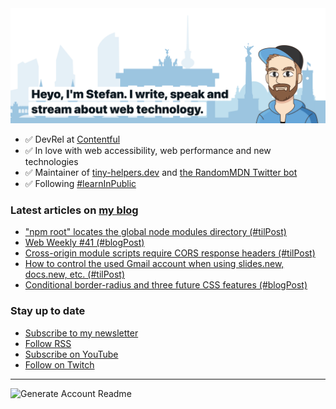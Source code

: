 <img alt="Heyo, I'm Stefan. I write and speak about web technology." src="https://raw.githubusercontent.com/stefanjudis/stefanjudis/main/screenshot.png">

- ✅ DevRel at [Contentful](https://www.contentful.com)
- ✅ In love with web accessibility, web performance and new technologies
- ✅ Maintainer of [tiny-helpers.dev](https://tiny-helpers.dev) and [the RandomMDN Twitter bot](https://twitter.com/randomMDN)
- ✅ Following [#learnInPublic](https://www.stefanjudis.com/today-i-learned/)
### Latest articles on [my blog](https://www.stefanjudis.com)

<!-- BLOG-POST-LIST:START -->
- ["npm root" locates the global node modules directory (#tilPost)](https://www.stefanjudis.com/today-i-learned/npm-root-locates-the-global-node-modules-directory/)
- [Web Weekly #41 (#blogPost)](https://www.stefanjudis.com/blog/web-weekly-41/)
- [Cross-origin module scripts require CORS response headers (#tilPost)](https://www.stefanjudis.com/today-i-learned/cross-origin-module-scripts-require-cors-response-headers/)
- [How to control the used Gmail account when using slides.new, docs.new, etc. (#tilPost)](https://www.stefanjudis.com/today-i-learned/how-to-control-the-used-gmail-account-when-using-slides-new-docs-new-etc/)
- [Conditional border-radius and three future CSS features (#blogPost)](https://www.stefanjudis.com/blog/conditional-border-radius-and-three-future-css-features/)
<!-- BLOG-POST-LIST:END -->

### Stay up to date

- [Subscribe to my newsletter](https://www.stefanjudis.com/newsletter/)
- [Follow RSS](https://www.stefanjudis.com/feeds/)
- [Subscribe on YouTube](https://youtube.com/c/stefanjudis)
- [Follow on Twitch](https://www.twitch.tv/stefanjudis)

---

![Generate Account Readme](https://github.com/stefanjudis/stefanjudis/workflows/Generate%20Account%20Readme/badge.svg)
